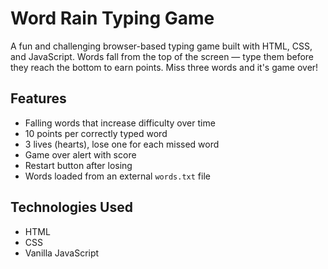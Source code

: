 # Word Rain Typing Game

A fun and challenging browser-based typing game built with HTML, CSS, and JavaScript. Words fall from the top of the screen — type them before they reach the bottom to earn points. Miss three words and it's game over!

## Features

- Falling words that increase difficulty over time
- 10 points per correctly typed word
- 3 lives (hearts), lose one for each missed word
- Game over alert with score
- Restart button after losing
- Words loaded from an external `words.txt` file

## Technologies Used

- HTML
- CSS
- Vanilla JavaScript

